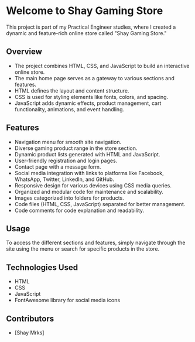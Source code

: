 # Welcome to Shay Gaming Store

This project is part of my Practical Engineer studies, where I created a dynamic and feature-rich online store called "Shay Gaming Store."

## Overview

- The project combines HTML, CSS, and JavaScript to build an interactive online store.
- The main home page serves as a gateway to various sections and features.
- HTML defines the layout and content structure.
- CSS is used for styling elements like fonts, colors, and spacing.
- JavaScript adds dynamic effects, product management, cart functionality, animations, and event handling.

## Features

- Navigation menu for smooth site navigation.
- Diverse gaming product range in the store section.
- Dynamic product lists generated with HTML and JavaScript.
- User-friendly registration and login pages.
- Contact page with a message form.
- Social media integration with links to platforms like Facebook, WhatsApp, Twitter, LinkedIn, and GitHub.
- Responsive design for various devices using CSS media queries.
- Organized and modular code for maintenance and scalability.
- Images categorized into folders for products.
- Code files (HTML, CSS, JavaScript) separated for better management.
- Code comments for code explanation and readability.

## Usage

To access the different sections and features, simply navigate through the site using the menu or search for specific products in the store.

## Technologies Used

- HTML
- CSS
- JavaScript
- FontAwesome library for social media icons

## Contributors

- [Shay Mrks]

